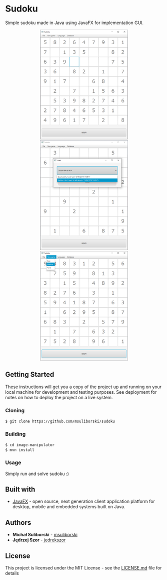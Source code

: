 # Sudoku

Simple sudoku made in Java using JavaFX for implementation GUI. 

<p align="center">
  <img width="280" src="images/1.png">
  <img width="280" src="images/2.png">
  <img width="280" src="images/3.png">
</p>

## Getting Started

These instructions will get you a copy of the project up and running on your local machine for development and testing purposes. See deployment for notes on how to deploy the project on a live system.

### Cloning

```
$ git clone https://github.com/msuliborski/sudoku
```

### Building

```
$ cd image-manipulator
$ mvn install
```

### Usage

Simply run and solve sudoku :)

## Built with

* [JavaFX](https://openjfx.io/) - open source, next generation client application platform for desktop, mobile and embedded systems built on Java.


## Authors

* **Michał Suliborski** - [msuliborski](https://github.com/msuliborski)
* **Jędrzej Szor** - [jedrekszor](https://github.com/jedrekszor)

## License

This project is licensed under the MIT License - see the [LICENSE.md](LICENSE.md) file for details




